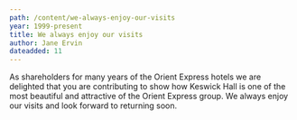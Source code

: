 ```yaml
---
path: /content/we-always-enjoy-our-visits
year: 1999-present
title: We always enjoy our visits
author: Jane Ervin
dateadded: 11
---
```


As shareholders for many years of the Orient Express hotels we are delighted that you are contributing to show how Keswick Hall is one of the most beautiful and attractive of the Orient Express group. We always enjoy our visits and look forward to returning soon.